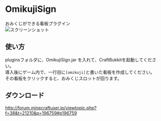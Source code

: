 OmikujiSign
===========

おみくじができる看板プラグイン<br/>
![スクリーンショット](https://raw.githubusercontent.com/ucchyocean/OmikujiSign/master/release/2014-09-29_23.54.57.png)

使い方
------
pluginsフォルダに、OmikujiSign.jar を入れて、CraftBukkitを起動してください。<br/>
導入後にゲーム内で、一行目に`[omikuji]`と書いた看板を作成してください。<br/>
その看板をクリックすると、おみくじスロットが回ります。

ダウンロード
------------
http://forum.minecraftuser.jp/viewtopic.php?f=38&t=21210&p=196759#p196759

